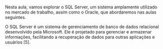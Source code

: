Nesta aula, vamos explorar o SQL Server, um sistema amplamente utilizado no mercado de trabalho, assim como o Oracle, que abordaremos nas aulas seguintes.

O SQL Server é um sistema de gerenciamento de banco de dados relacional desenvolvido pela Microsoft. Ele é projetado para gerenciar e armazenar informações, facilitando a recuperação de dados para outras aplicações e usuários [5].